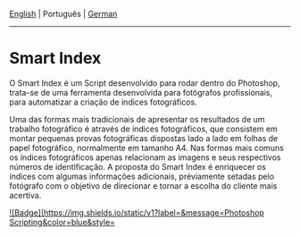 [English](./README.md) | Português | [German](./README-de_DE.md)

---

# Smart Index

 O Smart Index é um Script desenvolvido para rodar dentro do Photoshop, trata-se de uma ferramenta desenvolvida para fotógrafos profissionais, para automatizar a criação de índices fotográficos. 
 
 Uma das formas mais tradicionais de apresentar os resultados de um trabalho fotográfico é através de índices 
 fotográficos, que consistem em montar pequenas provas fotográficas dispostas lado a lado em folhas de papel fotográfico, normalmente em tamanho A4. 
 Nas formas mais comuns os índices fotográficos apenas relacionam as imagens e seus respectivos números de identificação. A proposta do Smart Index é enriquecer os índices com algumas informações adicionais, préviamente setadas pelo fotógrafo com o objetivo de direcionar e tornar a escolha do cliente mais acertiva.  

 

[![Badge](https://img.shields.io/static/v1?label=&message=Photoshop Scripting&color=blue&style=<STYLE>&logo=adobe-photoshop)](https://www.adobe.com/devnet/photoshop/scripting.html)
![GitHub](https://img.shields.io/github/license/ivan-j-borchardt/ExemplosCursoVanillaJS)


## Status do Projeto
### Funcionalidades 

 - [x] Otimização de imagem para WEB e PDF com seletor de resolução e grau de compactação JPG
 - [x] Ações de SEO: inclusão de metadados a partir de arquivo XML  e função Renomear Arquivo 
 - [x] Executar Action: Permite executar uma Action Personalizada antes ou depois da otimização da imagem 
 - [x] Criar Index: contempla opções de plotar Número de arquivo, Rating, Comentários, Check Box e gerar PDF em A4 
 - [ ] Adicionar dados de cabeçalho e rodapé (Logo, Data, Número da página, Dados de contato do estúdio, etc)
 - [ ] Adicionar Suporte Multi-idioma

 - [ ] Adicionar Geo-Referenciamento às fotos (arquivo do Spot, Photo Track e app próprio pelo celular) 
 
 - [ ] Message on the end of the Script announcing that the processing is finished


## Pré-requisitos
- **Photoshop - Versão CS2 ou Superiores**  

- **Instalação da pasta Smart Index**
1. Clone o repositório 
    
    $ git clone <https://github.com/Ivan-J-Borchardt/SmartIndex>

2. Crie o diretório "~/Documents/Smart Index"
3. Copie todo o conteúdo do repositório clonado para o diretório criado no passo anterior. 

- **Instalação do Action Set**

1. Abra o Photoshop
2. Habilite a aba Actions
 
   Photoshop>Window>Actions
3. Nas opções da aba Actions selecione "Load Action"
4. Navegue até a pasta do projeto e selecione o Action Set "Smart Index Action Set.ant"




## Rodando a Aplicação

1. Abra o Photoshop
2. Execute o Script "Smart Index"

    Photoshop>File>Scripts>Browse, 
     e selecione o caminho até o Script. 

3. Configure o Smart Index de acordo com suas preferencias e clique "OK"

![Smart Index](./img/Screen.png)


### Tecnologias

- Photoshop
- JavaScript

### Autor
Ivan J. Borchardt

[![Linkedin Badge](https://img.shields.io/badge/-Ivan-blue?style=flat-square&logo=Linkedin&logoColor=white&link=https://www.linkedin.com/in/ivan-borchardt/)](https://www.linkedin.com/in/ivan-borchardt/) 
[![Gmail Badge](https://img.shields.io/badge/-ivan.borchardt.cobol@gmail.com-c14438?style=flat-square&logo=Gmail&logoColor=white&link=mailto:ivan.borchardt.cobol@gmail.com)](mailto:ivan.borchardt.cobol@gmail.com)

### Licença
Este projeto esta sob a licença MIT.
